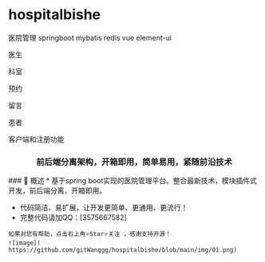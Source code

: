 # hospitalbishe
医院管理  springboot mybatis redis vue  element-ui

医生

科室

预约

留言

患者

客户端和注册功能

<div align="center"><h3 align="center">前后端分离架构，开箱即用，简单易用，紧随前沿技术</h3></div>
### 🍟 概述
* 基于spring boot实现的医院管理平台。整合最新技术，模块插件式开发，前后端分离，开箱即用。

* 代码简洁、易扩展，让开发更简单、更通用、更流行！
* 完整代码请加QQ：[3575667582]
```
如果对您有帮助，点击右上角⭐Star⭐关注 ，感谢支持开源！
![image](​ ​https://github.com/gitWanggg/hospitalbishe/blob/main/img/01.png​​)